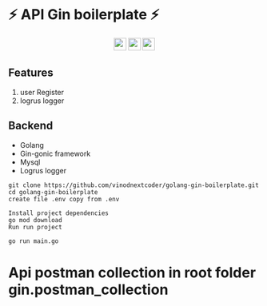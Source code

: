   <!-- <h1 align="center">Welcome to <span style="color:mediumseagreen">Gin boilerplate</span> 👋</h1> -->

#  ⚡️ API Gin boilerplate ⚡️
<p align="center">
  <img src="https://img.shields.io/badge/golang-v1.21-lightblue" height="25"/>
  <img src="https://img.shields.io/badge/gin-v1.9-blue" height="25"/>
  <img src="https://img.shields.io/badge/gorm-v1.25-green" height="25"/>
  <!-- <img src="https://img.shields.io/badge/swagger-v1.16-orange" height="25"/> -->
  <!-- <img src="https://img.shields.io/badge/gin--jwt-v2.9-yellow" height="25"/>
  <img src="https://img.shields.io/badge/docker-support-darkgreeen" height="25"/>
  <img src="https://img.shields.io/badge/kubernetes-support-darkgreeen" height="25"/> -->
</p>

## Features

1. user Register
2. logrus logger


## Backend
- Golang
- Gin-gonic framework
- Mysql
- Logrus logger

```
git clone https://github.com/vinodnextcoder/golang-gin-boilerplate.git
cd golang-gin-boilerplate
create file .env copy from .env

Install project dependencies
go mod download
Run run project

go run main.go
```

# Api postman collection in root folder gin.postman_collection


